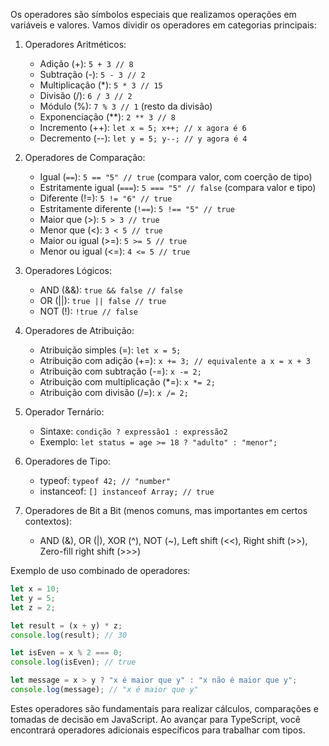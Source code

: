 Os operadores são símbolos especiais que realizamos operações em variáveis e valores. Vamos dividir os operadores em categorias principais:

1. Operadores Aritméticos:
   - Adição (+): `5 + 3 // 8`
   - Subtração (-): `5 - 3 // 2`
   - Multiplicação (*): `5 * 3 // 15`
   - Divisão (/): `6 / 3 // 2`
   - Módulo (%): `7 % 3 // 1` (resto da divisão)
   - Exponenciação (**): `2 ** 3 // 8`
   - Incremento (++): `let x = 5; x++; // x agora é 6`
   - Decremento (--): `let y = 5; y--; // y agora é 4`

2. Operadores de Comparação:
   - Igual (`==`): `5 == "5" // true` (compara valor, com coerção de tipo)
   - Estritamente igual (`===`): `5 === "5" // false` (compara valor e tipo)
   - Diferente (!=): `5 != "6" // true`
   - Estritamente diferente (`!==`): `5 !== "5" // true`
   - Maior que (>): `5 > 3 // true`
   - Menor que (<): `3 < 5 // true`
   - Maior ou igual (>=): `5 >= 5 // true`
   - Menor ou igual (<=): `4 <= 5 // true`

3. Operadores Lógicos:
   - AND (&&): `true && false // false`
   - OR (||): `true || false // true`
   - NOT (!): `!true // false`

4. Operadores de Atribuição:
   - Atribuição simples (=): `let x = 5;`
   - Atribuição com adição (+=): `x += 3; // equivalente a x = x + 3`
   - Atribuição com subtração (-=): `x -= 2;`
   - Atribuição com multiplicação (*=): `x *= 2;`
   - Atribuição com divisão (/=): `x /= 2;`

5. Operador Ternário:
   - Sintaxe: `condição ? expressão1 : expressão2`
   - Exemplo: `let status = age >= 18 ? "adulto" : "menor";`

6. Operadores de Tipo:
   - typeof: `typeof 42; // "number"`
   - instanceof: `[] instanceof Array; // true`

7. Operadores de Bit a Bit (menos comuns, mas importantes em certos contextos):
   - AND (&), OR (|), XOR (^), NOT (~), Left shift (<<), Right shift (>>), Zero-fill right shift (>>>)

Exemplo de uso combinado de operadores:

```javascript
let x = 10;
let y = 5;
let z = 2;

let result = (x + y) * z;
console.log(result); // 30

let isEven = x % 2 === 0;
console.log(isEven); // true

let message = x > y ? "x é maior que y" : "x não é maior que y";
console.log(message); // "x é maior que y"
```

Estes operadores são fundamentais para realizar cálculos, comparações e tomadas de decisão em JavaScript. Ao avançar para TypeScript, você encontrará operadores adicionais específicos para trabalhar com tipos.
